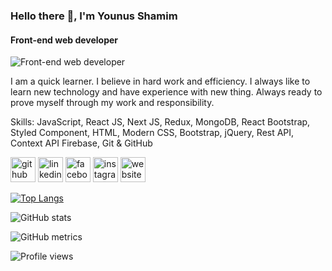 ### Hello there 👋, I'm Younus Shamim
#### Front-end web developer
![Front-end web developer](https://firebasestorage.googleapis.com/v0/b/personal-portfolio-ys.appspot.com/o/githubImg%2Fround%20shape%20my%20photo.png?alt=media&token=35aa3f5a-bde3-419e-a122-87fca8c83aa3)

I am a quick learner. I believe in hard work and efficiency. I always like to learn new technology and have experience with new thing. Always ready to prove myself through my work and responsibility.

Skills: JavaScript, React JS, Next JS, Redux, MongoDB,  React Bootstrap, Styled Component, HTML, Modern CSS, Bootstrap, jQuery, Rest API, Context API Firebase, Git & GitHub



[<img src='https://cdn.jsdelivr.net/npm/simple-icons@3.0.1/icons/github.svg' alt='github' height='40'>](https://github.com/younusshamim)  [<img src='https://cdn.jsdelivr.net/npm/simple-icons@3.0.1/icons/linkedin.svg' alt='linkedin' height='40'>](https://www.linkedin.com/in/younusshamim/)  [<img src='https://cdn.jsdelivr.net/npm/simple-icons@3.0.1/icons/facebook.svg' alt='facebook' height='40'>](https://www.facebook.com/younusshamim.bd)  [<img src='https://cdn.jsdelivr.net/npm/simple-icons@3.0.1/icons/instagram.svg' alt='instagram' height='40'>](https://www.instagram.com/younusshamim.bd/)  [<img src='https://cdn.jsdelivr.net/npm/simple-icons@3.0.1/icons/icloud.svg' alt='website' height='40'>](https://younusshamim.vercel.app/)  

[![Top Langs](https://github-readme-stats.vercel.app/api/top-langs/?username=younusshamim)](https://github.com/anuraghazra/github-readme-stats)

![GitHub stats](https://github-readme-stats.vercel.app/api?username=younusshamim&show_icons=true&count_private=true)  

![GitHub metrics](https://metrics.lecoq.io/younusshamim)  

![Profile views](https://gpvc.arturio.dev/younusshamim)  
